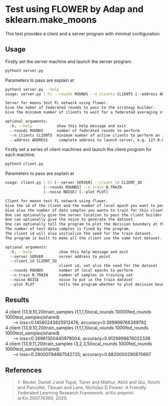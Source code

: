 # Test using FLOWER by Adap and sklearn.make_moons
This test provides a client and a server program with minimal configuration

## Usage
Firstly set the server machine and launch the server program.
```bash
python3 server.py
```
Parameters to pass are explain at
```bash
python3 server.py --help
usage: server.py [-h] --rounds ROUNDS --n_clients CLIENTS [--address ADDRES]

Server for moons test FL network using flower.
Give the nuber of federated rounds to pass to the strategy builder.
Give the minimum number of clients to wait for a federated averaging step.

optional arguments:
  -h, --help           show this help message and exit
  --rounds ROUNDS      number of federated rounds to perform
  --n_clients CLIENTS  minimum number of active clients to perform an iteration step
  --address ADDRESS     complete address to launch server, e.g. 127.0.0.1:8081
```
Firstly set a series of client machines and launch the client program for each machine.
```bash
python3 client.py
```
Parameters to pass are explain at
```bash
usage: client.py [-h] [--server SERVER] --client_id CLIENT_ID
                 [--rounds ROUNDS] --n_train N_TRAIN
                 [--noise NOISE] [--plot PLOT]

Client for moons test FL network using flower.
Give the id of the client and the number of local epoch you want to perform.
Give also the number of data samples you wanto to train for this client.
One can optionally give the server location to pass the client builder.
One can optionally give the noise to generate the dataset.
One can optionally tell the program to plot the decision boundary at the evaluation step.
The number of test data samples is fixed by the program.
The client id will also initialize the seed for the train dataset.
The program is built to make all the client use the same test dataset.

optional arguments:
  -h, --help            show this help message and exit
  --server SERVER       server address to point
  --client_id CLIENT_ID
                        client id, set also the seed for the dataset
  --rounds ROUNDS       number of local epochs to perform
  --n_train N_TRAIN     number of samples in training set
  --noise NOISE         noise to put in the train dataset
  --plot PLOT           tells the program whether to plot decision boundary or not
```

## Results
4 client (13,9,10,20)train_samples (1,1,1,1)local_rounds 10000fed_rounds 1000test_samples(shared)\
&nbsp;&nbsp;&nbsp;&nbsp;&nbsp;&nbsp;--> loss=0.14580243825912476; accuracy=0.369999766349792\
4 client (13,9,10,20)train_samples (1,1,1,1)local_rounds 1000fed_rounds 1000test_samples(shared)\
&nbsp;&nbsp;&nbsp;&nbsp;&nbsp;&nbsp;--> loss=0.26961350440979004; accuracy=0.9129999876022339\
4 client (13,9,11,20)train_samples (3,2,3,5)local_rounds 1000fed_rounds 1000test_samples(shared)\
&nbsp;&nbsp;&nbsp;&nbsp;&nbsp;&nbsp;--> loss=0.29000794887542725; accuracy=0.8820000290870667


## References

<blockquote>1- Beutel, Daniel J and Topal, Taner and Mathur, Akhil and Qiu, Xinchi and Parcollet, Titouan and Lane, Nicholas D Flower: A Friendly Federated Learning Research Framework. arXiv preprint arXiv:2007.14390, 2020. </blockquote>